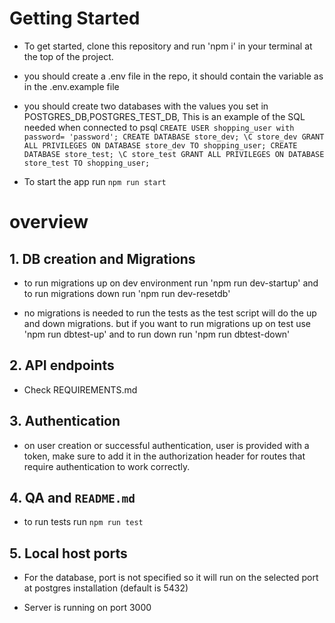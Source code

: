 # Getting Started

- To get started, clone this repository and run 'npm i' in your terminal at the top of the project.

- you should create a .env file in the repo, it should contain the variable as in the .env.example file

- you should create two databases with the values you set in POSTGRES_DB,POSTGRES_TEST_DB, This is an example of the SQL needed when connected to psql
  `CREATE USER shopping_user with password= 'password';
CREATE DATABASE store_dev;
\C store_dev
GRANT ALL PRIVILEGES ON DATABASE store_dev TO shopping_user;
CREATE DATABASE store_test;
\C store_test
GRANT ALL PRIVILEGES ON DATABASE store_test TO shopping_user;`

- To start the app run `npm run start`

# overview

## 1. DB creation and Migrations

- to run migrations up on dev environment run 'npm run dev-startup' and to run migrations down run 'npm run dev-resetdb'

- no migrations is needed to run the tests as the test script will do the up and down migrations. but if you want to run migrations up on test use 'npm run dbtest-up' and to run down run 'npm run dbtest-down'

## 2. API endpoints

- Check REQUIREMENTS.md

## 3. Authentication

- on user creation or successful authentication, user is provided with a token, make sure to add it in the authorization header for routes that require authentication to work correctly.

## 4. QA and `README.md`

- to run tests run `npm run test`

## 5. Local host ports

- For the database, port is not specified so it will run on the selected port at postgres installation (default is 5432)

- Server is running on port 3000
